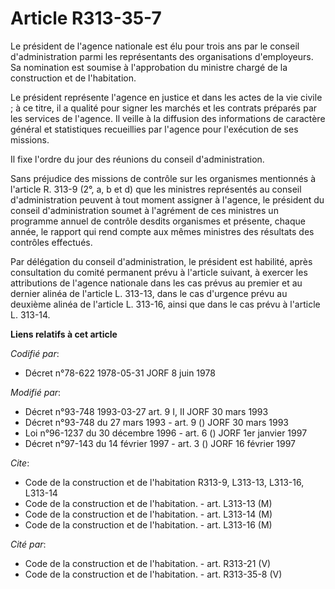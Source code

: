 # Article R313-35-7

Le président de l'agence nationale est élu pour trois ans par le conseil d'administration parmi les représentants des
organisations d'employeurs. Sa nomination est soumise à l'approbation du ministre chargé de la construction et de
l'habitation.

Le président représente l'agence en justice et dans les actes de la vie civile ; à ce titre, il a qualité pour signer les
marchés et les contrats préparés par les services de l'agence. Il veille à la diffusion des informations de caractère général
et statistiques recueillies par l'agence pour l'exécution de ses missions.

Il fixe l'ordre du jour des réunions du conseil d'administration.

Sans préjudice des missions de contrôle sur les organismes mentionnés à l'article R. 313-9 (2°, a, b et d) que les ministres
représentés au conseil d'administration peuvent à tout moment assigner à l'agence, le président du conseil d'administration
soumet à l'agrément de ces ministres un programme annuel de contrôle desdits organismes et présente, chaque année, le rapport
qui rend compte aux mêmes ministres des résultats des contrôles effectués.

Par délégation du conseil d'administration, le président est habilité, après consultation du comité permanent prévu à
l'article suivant, à exercer les attributions de l'agence nationale dans les cas prévus au premier et au dernier alinéa de
l'article L. 313-13, dans le cas d'urgence prévu au deuxième alinéa de l'article L. 313-16, ainsi que dans le cas prévu à
l'article L. 313-14.

**Liens relatifs à cet article**

_Codifié par_:

  - Décret n°78-622 1978-05-31 JORF 8 juin 1978

_Modifié par_:

  - Décret n°93-748 1993-03-27 art. 9 I, II JORF 30 mars 1993
  - Décret n°93-748 du 27 mars 1993 - art. 9 () JORF 30 mars 1993
  - Loi n°96-1237 du 30 décembre 1996 - art. 6 () JORF 1er janvier 1997
  - Décret n°97-143 du 14 février 1997 - art. 3 () JORF 16 février 1997

_Cite_:

  - Code de la construction et de l'habitation R313-9, L313-13, L313-16, L313-14
  - Code de la construction et de l'habitation. - art. L313-13 (M)
  - Code de la construction et de l'habitation. - art. L313-14 (M)
  - Code de la construction et de l'habitation. - art. L313-16 (M)

_Cité par_:

  - Code de la construction et de l'habitation. - art. R313-21 (V)
  - Code de la construction et de l'habitation. - art. R313-35-8 (V)
